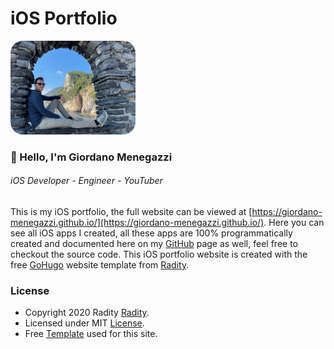 # iOS Portfolio

<img src="img/who-am-i/Gio.png" alt="Giordano Menegazzi" width="200" style="border-radius: 20px;">

### 👋 Hello, I'm Giordano Menegazzi
###### iOS Developer - Engineer - YouTuber

This is my iOS portfolio, the full website can be viewed at [https://giordano-menegazzi.github.io/](https://giordano-menegazzi.github.io/).
Here you can see all iOS apps I created, all these apps are 100% programmatically created and documented here on my [GitHub](https://github.com/Giordano-Menegazzi) page as well, feel free to checkout the source code.
This iOS portfolio website is created with the free [GoHugo](https://gohugo.io/) website template from [Radity](https://radity.com/).

### License
- Copyright 2020 Radity [Radity](https://radity.com/).
- Licensed under MIT [License](https://github.com/radity/raditian-free-hugo-theme/blob/master/LICENSE).
- Free [Template](https://themes.gohugo.io/themes/raditian-free-hugo-theme/) used for this site. 
